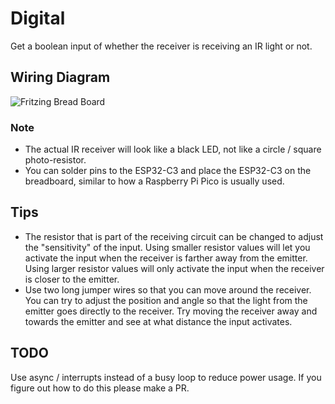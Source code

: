 # Digital
Get a boolean input of whether the receiver is receiving an IR light or not.

## Wiring Diagram
![Fritzing Bread Board](https://raw.githubusercontent.com/ChocolateLoverRaj/rust-esp32c3-ir-led/b822b45c981f4c29b05a6d421f75c60719482336/digital/Sketch_bb.svg)

### Note
- The actual IR receiver will look like a black LED, not like a circle / square photo-resistor.
- You can solder pins to the ESP32-C3 and place the ESP32-C3 on the breadboard, similar to how a Raspberry Pi Pico is usually used.

## Tips
- The resistor that is part of the receiving circuit can be changed to adjust the "sensitivity" of the input. Using smaller resistor values will let you activate the input when the receiver is farther away from the emitter. Using larger resistor values will only activate the input when the receiver is closer to the emitter.
- Use two long jumper wires so that you can move around the receiver. You can try to adjust the position and angle so that the light from the emitter goes directly to the receiver. Try moving the receiver away and towards the emitter and see at what distance the input activates.

## TODO
Use async / interrupts instead of a busy loop to reduce power usage. If you figure out how to do this please make a PR. 
